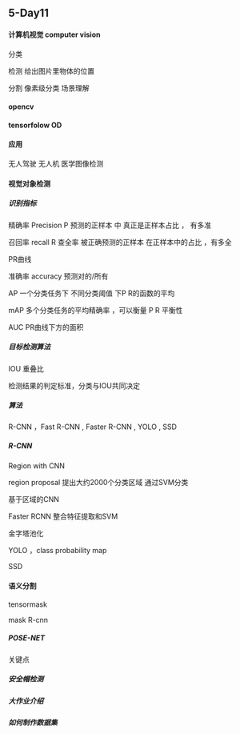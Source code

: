 ## 5-Day11

#### 计算机视觉 computer vision

分类	

检测 给出图片里物体的位置

分割 像素级分类 场景理解

#### opencv

#### tensorfolow OD

#### 应用

无人驾驶 无人机  医学图像检测

#### 视觉对象检测

##### 识别指标 

精确率 Precision P  预测的正样本 中 真正是正样本占比 ， 有多准

召回率 recall R 查全率  被正确预测的正样本 在正样本中的占比 ，有多全

PR曲线

准确率 accuracy 预测对的/所有

AP  一个分类任务下 不同分类阈值 下P R的函数的平均  

mAP  多个分类任务的平均精确率  ，可以衡量 P R 平衡性

AUC  PR曲线下方的面积

##### 目标检测算法

IOU 重叠比

检测结果的判定标准，分类与IOU共同决定

##### 算法

R-CNN ，Fast R-CNN , Faster R-CNN , YOLO , SSD

##### R-CNN

Region with CNN

region proposal 提出大约2000个分类区域  通过SVM分类 

基于区域的CNN

Faster RCNN   整合特征提取和SVM

金字塔池化

YOLO ，class probability map 

SSD 

#### 语义分割

tensormask 

mask R-cnn

##### POSE-NET

关键点

##### 安全帽检测

##### 大作业介绍

##### 如何制作数据集





